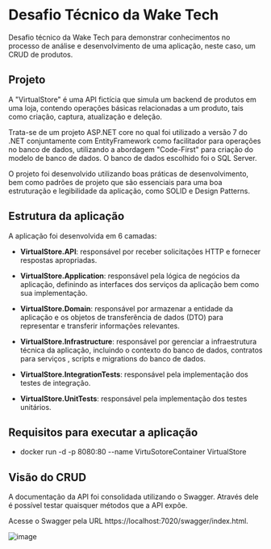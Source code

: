 # Desafio Técnico da Wake Tech
Desafio técnico da Wake Tech para demonstrar conhecimentos no processo de análise e desenvolvimento de uma aplicação, neste caso, um CRUD de produtos.

## Projeto

A "VirtualStore" é uma API fictícia que simula um backend de produtos em uma loja, contendo operações básicas relacionadas a um produto, tais como criação, captura, atualização e deleção.

Trata-se de um projeto ASP.NET core no qual foi utilizado a versão 7 do .NET conjuntamente com EntityFramework como facilitador para operações no banco de dados, utilizando a abordagem "Code-First" para criação do modelo de banco de dados. O banco de dados escolhido foi o SQL Server.

O projeto foi desenvolvido utilizando boas práticas de desenvolvimento, bem como padrões de projeto que são essenciais para uma boa estruturação e legibilidade da aplicação, como SOLID e Design Patterns.

## Estrutura da aplicação

A aplicação foi desenvolvida em 6 camadas:

- **VirtualStore.API**: responsável por receber solicitações HTTP e fornecer respostas apropriadas.

- **VirtualStore.Application**: responsável pela lógica de negócios da aplicação, definindo as interfaces dos serviços da aplicação bem como sua implementação.

- **VirtualStore.Domain**: responsável por armazenar a entidade da aplicação e os objetos de transferência de dados (DTO) para representar e transferir informações  relevantes.

- **VirtualStore.Infrastructure**: responsável por gerenciar a infraestrutura técnica da aplicação, incluindo o contexto do banco de dados, contratos para serviços , scripts e migrations do banco de dados.

- **VirtualStore.IntegrationTests**: responsável pela implementação dos testes de integração.

- **VirtualStore.UnitTests**: responsável pela implementação dos testes unitários.


## Requisitos para executar a aplicação


- docker run -d -p 8080:80 --name VirtuSotoreContainer VirtualStore


## Visão do CRUD
A documentação da API foi consolidada utilizando o Swagger. Através dele é possível testar quaisquer métodos que a API expõe. 

Acesse o Swagger pela URL https://localhost:7020/swagger/index.html.

![image](https://github.com/eazevedo016/VirtualStore/assets/75282286/8d7c79e1-2e81-4f27-ab51-3e01ff8534c4)



